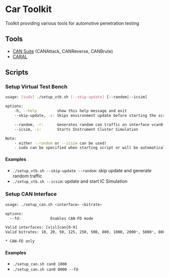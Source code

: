 # Car Toolkit

Toolkit providing various tools for automotive penetration testing

## Tools

- [CAN Suite](src/can-suite/README.md) (CANAttack, CANReverse, CANBrute)
- [CARAL](src/car-analysis/README.md)

## Scripts

### Setup Virtual Test Bench

```bash
usage: [sudo] ./setup_vtb.sh [--skip-update] [--random|--icsim]

options:
    -h, --help         show this help message and exit
    --skip-update, -s: Skips environment update before starting the script

    --random, -r:      Generates random can traffic on interface vcan0
    --icsim, -i:       Starts Instrument Cluster Simulation

Note: 
    - either --random or --icsim can be used!
    - sudo can be specified when starting script or will be automatically called while running.
```

#### Examples

- `./setup_vtb.sh --skip-update --random`: skip update and generate random traffic
- `./setup_vtb.sh --icsim`: update and start IC Simulation

### Setup CAN Interface

```bash
usage: ./setup_can.sh <interface> <bitrate>

options:
  --fd:             Enables CAN-FD mode

Valid interfaces: [v|sl]can[0-9]
Valid bitrates: 10, 20, 50, 125, 250, 500, 800, 1000, 2000*, 5000*, 8000* (kbit/s)

* CAN-FD only
```

#### Examples

- `./setup_can.sh can0 1000`
- `./setup_can.sh can0 8000 --fd`
